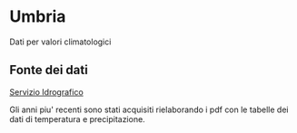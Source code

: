 # Umbria

Dati per valori climatologici

## Fonte dei dati

[Servizio Idrografico](https://www.regione.umbria.it/ambiente/servizio-idrografico)

Gli anni piu' recenti sono stati acquisiti rielaborando i pdf con le tabelle dei dati di temperatura e precipitazione.  
